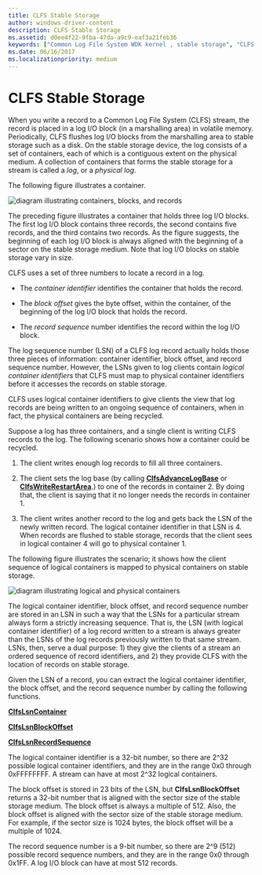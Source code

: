```yaml
---
title: CLFS Stable Storage
author: windows-driver-content
description: CLFS Stable Storage
ms.assetid: d0ee4f22-9fba-47da-a9c9-eaf3a21feb36
keywords: ["Common Log File System WDK kernel , stable storage", "CLFS WDK kernel , stable storage", "stable storage WDK CLFS", "storage WDK CLFS", "containers WDK CLFS", "logical containers WDK CLFS", "physical containers WDK CLFS", "log I/O blocks WDK CLFS", "blocks WDK CLFS", "block offsets WDK CLFS", "logs WDK CLFS", "physical logs WDK CLFS", "container identifiers WDK CLFS", "record sequence numbers WDK CLFS"]
ms.date: 06/16/2017
ms.localizationpriority: medium
---
```


# CLFS Stable Storage





When you write a record to a Common Log File System (CLFS) stream, the record is placed in a log I/O block (in a marshalling area) in volatile memory. Periodically, CLFS flushes log I/O blocks from the marshalling area to stable storage such as a disk. On the stable storage device, the log consists of a set of containers, each of which is a contiguous extent on the physical medium. A collection of containers that forms the stable storage for a stream is called a *log*, or a *physical log*.

The following figure illustrates a container.

![diagram illustrating containers, blocks, and records](images/clfscontainers.gif)

The preceding figure illustrates a container that holds three log I/O blocks. The first log I/O block contains three records, the second contains five records, and the third contains two records. As the figure suggests, the beginning of each log I/O block is always aligned with the beginning of a sector on the stable storage medium. Note that log I/O blocks on stable storage vary in size.

CLFS uses a set of three numbers to locate a record in a log.

-   The *container identifier* identifies the container that holds the record.

-   The *block offset* gives the byte offset, within the container, of the beginning of the log I/O block that holds the record.

-   The *record sequence* number identifies the record within the log I/O block.

The log sequence number (LSN) of a CLFS log record actually holds those three pieces of information: container identifier, block offset, and record sequence number. However, the LSNs given to log clients contain *logical container identifiers* that CLFS must map to physical container identifiers before it accesses the records on stable storage.

CLFS uses logical container identifiers to give clients the view that log records are being written to an ongoing sequence of containers, when in fact, the physical containers are being recycled.

Suppose a log has three containers, and a single client is writing CLFS records to the log. The following scenario shows how a container could be recycled.

1.  The client writes enough log records to fill all three containers.

2.  The client sets the log base (by calling [**ClfsAdvanceLogBase**](https://msdn.microsoft.com/library/windows/hardware/ff540773) or [**ClfsWriteRestartArea**](https://msdn.microsoft.com/library/windows/hardware/ff541770).) to one of the records in container 2. By doing that, the client is saying that it no longer needs the records in container 1.

3.  The client writes another record to the log and gets back the LSN of the newly written record. The logical container identifier in that LSN is 4. When records are flushed to stable storage, records that the client sees in logical container 4 will go to physical container 1.

The following figure illustrates the scenario; it shows how the client sequence of logical containers is mapped to physical containers on stable storage.

![diagram illustrating logical and physical containers](images/clfslogicalcontainers.gif)

The logical container identifier, block offset, and record sequence number are stored in an LSN in such a way that the LSNs for a particular stream always form a strictly increasing sequence. That is, the LSN (with logical container identifier) of a log record written to a stream is always greater than the LSNs of the log records previously written to that same stream. LSNs, then, serve a dual purpose: 1) they give the clients of a stream an ordered sequence of record identifiers, and 2) they provide CLFS with the location of records on stable storage.

Given the LSN of a record, you can extract the logical container identifier, the block offset, and the record sequence number by calling the following functions.

[**ClfsLsnContainer**](https://msdn.microsoft.com/library/windows/hardware/ff541573)

[**ClfsLsnBlockOffset**](https://msdn.microsoft.com/library/windows/hardware/ff541569)

[**ClfsLsnRecordSequence**](https://msdn.microsoft.com/library/windows/hardware/ff541615)

The logical container identifier is a 32-bit number, so there are 2^32 possible logical container identifiers, and they are in the range 0x0 through 0xFFFFFFFF. A stream can have at most 2^32 logical containers.

The block offset is stored in 23 bits of the LSN, but **ClfsLsnBlockOffset** returns a 32-bit number that is aligned with the sector size of the stable storage medium. The block offset is always a multiple of 512. Also, the block offset is aligned with the sector size of the stable storage medium. For example, if the sector size is 1024 bytes, the block offset will be a multiple of 1024.

The record sequence number is a 9-bit number, so there are 2^9 (512) possible record sequence numbers, and they are in the range 0x0 through 0x1FF. A log I/O block can have at most 512 records.

 

 




